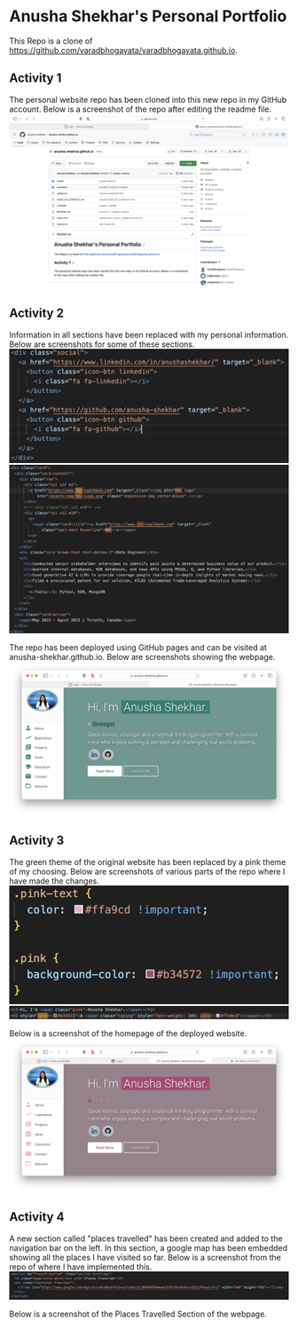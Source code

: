 # Anusha Shekhar's Personal Portfolio
This Repo is a clone of https://github.com/varadbhogayata/varadbhogayata.github.io.

## Activity 1
The personal website repo has been cloned into this new repo in my GitHub account. Below is a screenshot of the repo after editing the readme file.
![activity 1: cloned repo and edited readme](./readme_images/1_1_cloned.png)

## Activity 2
Information in all sections have been replaced with my personal information. Below are screenshots for some of these sections.
![activity 2.1: example of replaced section](./readme_images/2_1_example.png)
![activity 2.2: example of replaced section](./readme_images/2_2_example.png)

The repo has been deployed using GitHub pages and can be visited at anusha-shekhar.github.io. Below are screenshots showing the webpage.
![activity 2.3: screenshot of webpage](./readme_images/2_3_website.png)

## Activity 3
The green theme of the original website has been replaced by a pink theme of my choosing. Below are screenshots of various parts of the repo where I have made the changes.
![activity 3.1: example of replaced colour](./readme_images/3_1_color_example.png)
![activity 3.2: example of replaced colour](./readme_images/3_2_color_example.png)

Below is a screenshot of the homepage of the deployed website.
![activity 3.3: screenshot of pink webpage](./readme_images/3_3_website_pink.png)

## Activity 4
A new section called "places travelled" has been created and added to the navigation bar on the left. In this section, a google map has been embedded showing all the places I have visited so far. Below is a screenshot from the repo of where I have implemented this.
![activity 4: screenshot of map code](./readme_images/4_map_code.png)

Below is a screenshot of the Places Travelled Section of the webpage.